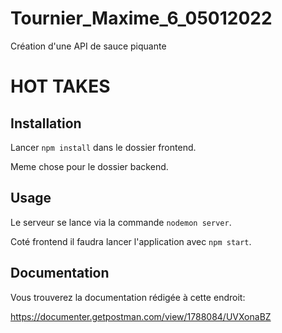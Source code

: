 # Tournier_Maxime_6_05012022

Création d'une API de sauce piquante

# HOT TAKES

## Installation

Lancer `npm install` dans le dossier frontend.

Meme chose pour le dossier backend.

## Usage

Le serveur se lance via la commande `nodemon server`.

Coté frontend il faudra lancer l'application avec `npm start`.

## Documentation

Vous trouverez la documentation rédigée à cette endroit:

https://documenter.getpostman.com/view/1788084/UVXonaBZ
